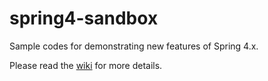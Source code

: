 spring4-sandbox
===============

Sample codes for demonstrating new features of Spring 4.x.

Please read the [wiki](https://github.com/hantsy/spring4-sandbox/wiki) for more details.

